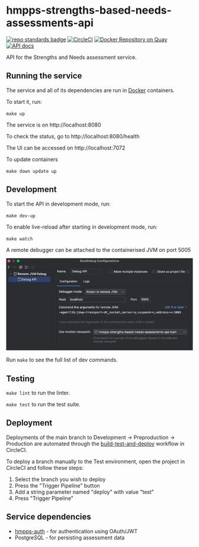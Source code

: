 # hmpps-strengths-based-needs-assessments-api
[![repo standards badge](https://img.shields.io/badge/dynamic/json?color=blue&style=flat&logo=github&label=MoJ%20Compliant&query=%24.message&url=https%3A%2F%2Foperations-engineering-reports.cloud-platform.service.justice.gov.uk%2Fapi%2Fv2%2Fcompliant-repository%2Fhmpps-strengths-based-needs-assessments-api)](https://operations-engineering-reports.cloud-platform.service.justice.gov.uk/public-report/hmpps-strengths-based-needs-assessments-api "Link to report")
[![CircleCI](https://circleci.com/gh/ministryofjustice/hmpps-strengths-based-needs-assessments-api/tree/main.svg?style=svg)](https://circleci.com/gh/ministryofjustice/hmpps-strengths-based-needs-assessments-api)
[![Docker Repository on Quay](https://quay.io/repository/hmpps/hmpps-strengths-based-needs-assessments-api/status "Docker Repository on Quay")](https://quay.io/repository/hmpps/hmpps-strengths-based-needs-assessments-api)
[![API docs](https://img.shields.io/badge/API_docs_-view-85EA2D.svg?logo=swagger)](https://api.strengths-based-needs-dev.hmpps.service.justice.gov.uk/swagger-ui/index.html#/)

API for the Strengths and Needs assessment service.

## Running the service

The service and all of its dependencies are run in [Docker](https://www.docker.com/get-started/) containers.

To start it, run:

`make up`

The service is on http://localhost:8080

To check the status, go to http://localhost:8080/health

The UI can be accessed on http://localhost:7072

To update containers

`make down update up`

## Development

To start the API in development mode, run:

`make dev-up`

To enable live-reload after starting in development mode, run:

`make watch`

A remote debugger can be attached to the containerised JVM on port 5005

![debugger.png](.readme/debugger.png)

Run `make` to see the full list of dev commands.

## Testing

`make lint` to run the linter.

`make test` to run the test suite.

## Deployment

Deployments of the main branch to Development -> Preproduction -> Production are automated through the [build-test-and-deploy](https://app.circleci.com/pipelines/github/ministryofjustice/hmpps-strengths-based-needs-assessments-api/554/workflows/228227bb-282f-4322-8414-178e82b0f60e) workflow in CircleCI.

To deploy a branch manually to the Test environment, open the project in CircleCI and follow these steps:

1. Select the branch you wish to deploy
2. Press the "Trigger Pipeline" button
3. Add a string parameter named "deploy" with value "test"
4. Press "Trigger Pipeline"

## Service dependencies

* [hmpps-auth](https://github.com/ministryofjustice/hmpps-auth) - for authentication using OAuth/JWT
* PostgreSQL - for persisting assessment data

